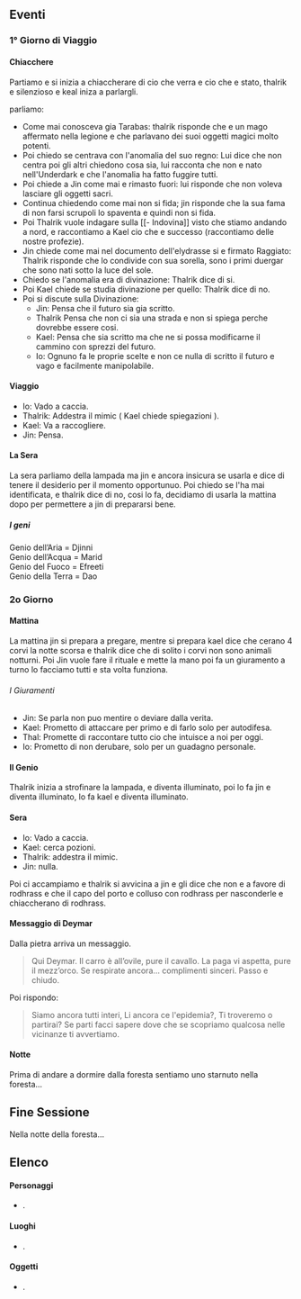 
## Eventi

### 1° Giorno di Viaggio

#### Chiacchere
Partiamo e si inizia a chiaccherare di cio che verra e cio che e stato, thalrik e silenzioso e keal iniza a parlargli.

parliamo:
- Come mai conosceva gia Tarabas: thalrik risponde che e un mago affermato nella legione e che parlavano dei suoi oggetti magici molto potenti.
- Poi chiedo se centrava con l'anomalia del suo regno: Lui dice che non centra poi gli altri chiedono cosa sia, lui racconta che non e nato nell'Underdark e che l'anomalia ha fatto fuggire tutti.
- Poi chiede a Jin come mai e rimasto fuori: lui risponde che non voleva lasciare gli oggetti sacri.
- Continua chiedendo come mai non si fida; jin risponde che la sua fama di non farsi scrupoli lo spaventa e quindi non si fida.
- Poi Thalrik vuole indagare sulla [[- Indovina]] visto che stiamo andando a nord, e raccontiamo a Kael cio che e successo (raccontiamo delle nostre profezie).
- Jin chiede come mai nel documento dell'elydrasse si e firmato Raggiato: Thalrik risponde che lo condivide con sua sorella, sono i primi duergar che sono nati sotto la luce del sole.
- Chiedo se l'anomalia era di divinazione: Thalrik dice di si.
- Poi Kael chiede se studia divinazione per quello: Thalrik dice di no.
- Poi si discute sulla Divinazione:
	- Jin: Pensa che il futuro sia gia scritto.
	- Thalrik Pensa che non ci sia una strada e non si spiega perche dovrebbe essere cosi.
	- Kael: Pensa che sia scritto ma che ne si possa modificarne il cammino con sprezzi del futuro.
	- Io: Ognuno fa le proprie scelte e non ce nulla di scritto il futuro e vago e facilmente manipolabile.

#### Viaggio

- Io: Vado a caccia.
- Thalrik: Addestra il mimic ( Kael chiede spiegazioni ).
- Kael: Va a raccogliere.
- Jin: Pensa.

#### La Sera

La sera parliamo della lampada ma jin e ancora insicura se usarla e dice di tenere il desiderio per il momento opportunuo.
Poi chiedo se l'ha mai identificata, e thalrik dice di no, cosi lo fa, decidiamo di usarla la mattina dopo per permettere a jin di prepararsi bene.

##### I geni

Genio dell’Aria = Djinni  
Genio dell’Acqua = Marid  
Genio del Fuoco = Efreeti  
Genio della Terra = Dao

### 2o Giorno

#### Mattina
La mattina jin si prepara a pregare, mentre si prepara kael dice che cerano 4 corvi la notte scorsa e thalrik dice che di solito i corvi non sono animali notturni.
Poi Jin vuole fare il rituale e mette la mano poi fa un giuramento a turno lo facciamo tutti e sta volta funziona.
###### I Giuramenti
- Jin: Se parla non puo mentire o deviare dalla verita.
- Kael: Prometto di attaccare per primo e di farlo solo per autodifesa.
- Thal: Promette di raccontare tutto cio che intuisce a noi per oggi.
- Io: Prometto di non derubare, solo per un guadagno personale.

#### Il Genio
Thalrik inizia a strofinare la lampada, e diventa illuminato, poi lo fa jin e diventa illuminato, lo fa kael e diventa illuminato.

#### Sera
- Io: Vado a caccia.
- Kael: cerca pozioni.
- Thalrik: addestra il mimic.
- Jin: nulla.

Poi ci accampiamo e thalrik si avvicina a jin e gli dice che non e a favore di rodhrass e che il capo del porto e colluso con rodhrass per nasconderle e chiaccherano di rodhrass.

#### Messaggio di Deymar

Dalla pietra arriva un messaggio.
> Qui Deymar. Il carro è all’ovile, pure il cavallo. La paga vi aspetta, pure il mezz’orco. Se respirate ancora… complimenti sinceri. Passo e chiudo.

Poi rispondo:
> Siamo ancora tutti interi, Li ancora ce l'epidemia?, Ti troveremo o partirai? Se parti facci sapere dove che se scopriamo qualcosa nelle vicinanze ti avvertiamo.

#### Notte 
Prima di andare a dormire dalla foresta sentiamo uno starnuto nella foresta...

## Fine Sessione
Nella notte della foresta...

## Elenco

#### Personaggi
- .

#### Luoghi
- .

#### Oggetti
- .
